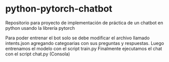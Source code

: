 # python-pytorch-chatbot
Repositorio para proyecto de implementación de práctica de un chatbot en python usando la librería pytorch

Para poder entrenar el bot solo se debe modificar el archivo llamado intents.json agregando categoarias con sus preguntas y respuestas.
Luego entrenamos el modelo con el script train.py
Finalmente ejecutamos el chat con el script chat.py (Consola)
